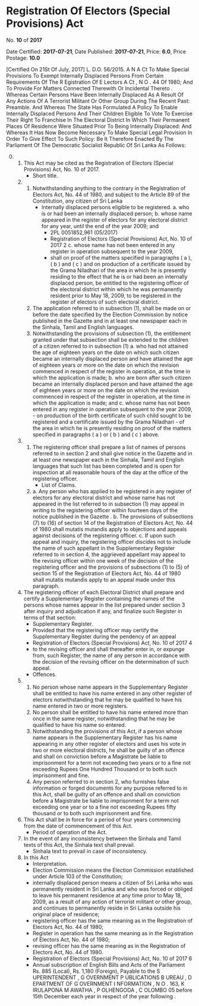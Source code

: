 # Registration Of Electors (Special Provisions) Act

No. **10** of **2017**

Date Certified: **2017-07-21**, Date Published: **2017-07-21**, Price: **6.0**, Price Postage: **10.0**

[Certified On 21St Of July, 2017]
L. D.O. 56/2015.
A N  A Ct   To   Make   Special   Provisions   To   Exempt   Internally   Displaced
Persons   From   Certain   Requirements   Of   The  R Egistration   Of E Lectors  A Ct , N O . 44  Of  1980;  And   To   Provide   For   Matters
Connected   Therewith   Or   Incidental   Thereto .
Whereas Certain Persons Have Been Internally Displaced As A Result Of Any Actions Of A Terrorist Militant Or Other Group During The Recent Past:
Preamble.
And Whereas The State Has Formulated A Policy To Enable Internally Displaced Persons And Their Children Eligible To Vote To Exercise Their Right To Franchise In The Electoral District In Which Their Permanent Places Of Residence Were Situated Prior To Being Internally Displaced:
And Whereas It Has Now Become Necessary To Make Special Legal Provision In Order To Give Effect To Such Policy:
Be It Therefore Enacted By The Parliament Of The Democratic Socialist Republic Of Sri Lanka As Follows:

0. 
    1. This Act may be cited as the Registration of Electors (Special Provisions) Act, No. 10 of  2017.
        - Short title.
    2. 
        1. Notwithstanding anything to the contrary in the Registration of Electors Act, No. 44 of 1980, and subject to the Article 89 of the Constitution, any citizen of Sri Lanka
            - Internally displaced persons eligible to be registered.
            a. who is or had been an internally displaced person;
            b. whose name appeared in the register of electors for any electoral district for any year, until the end of the year 2009; and
                - 2PL 0051852,961 (05/2017)
                - Registration of Electors (Special Provisions) Act, No. 10 of 2017 2
            c. whose name has not been entered in any register in operation subsequent to the year 2009,
                - shall on proof of the matters specified in paragraphs ( a ), ( b ) and ( c ) and on production of a certificate issued by the Grama Niladhari of the area in which he is presently residing to the effect that he is or had been an internally displaced person, be entitled to the registering officer of the electoral district within which he was permanently resident prior to May 18, 2009, to be registered in the register of electors of such electoral district.
        2. The application referred to in subsection (1), shall be made on or before the date specified by the Election Commission by notice published in the  Gazette  and in at least one newspaper each in the Sinhala, Tamil and English languages.
        3. Notwithstanding the provisions of subsection (1), the entitlement granted under that subsection shall be extended to the children of a citizen referred to in subsection (1)
            a. who had not attained the age of eighteen years on the date on which such citizen became an internally displaced person and have attained the age of eighteen years or more on the date on which the revision commenced in respect of the register in operation, at the time in which the application is made;
            b. who are born after such citizen became an internally displaced person and have attained the age of eighteen years or more on the date on which the revision commenced in respect of the register in operation, at the time in which the application is made; and
            c. whose name has not been entered in any register in operation subsequent to the year 2009,
                - on production of the birth certificate of such child sought to be registered and a certificate issued by the Grama Niladhari
                - of the area in which he is presently residing on proof of the matters specified in paragraphs ( a ) or ( b ) and ( c ) above.
    3. 
        1. The registering officer shall prepare a list of names of persons referred to in section 2 and shall give notice in the  Gazette  and in at least one newspaper each in the Sinhala, Tamil and English languages that such list has been completed and is open for inspection at all reasonable hours of the day at the office of the registering officer.
            - List of Claims.
        2. 
            a. Any person who has applied to be registered in any register of electors for any electoral district and whose name has not appeared in the list referred to in subsection (1) may appeal in writing to the registering officer within fourteen days of the notice published in the  Gazette .
            b. The provisions of subsections (7) to (16) of section 14 of the Registration of Electors Act, No. 44 of 1980 shall mutatis mutandis  apply to objections and appeals against decisions of the registering officer.
            c. If upon such appeal and inquiry, the registering officer discides not to include the name of such appellant in the Supplementary Register referred to in section 4, the aggrieved appellant may appeal to the revising officer within one week of the decision of the registering officer and the provisions of subsections (1) to (5) of section 15 of the Registration of Electors Act, No. 44 of 1980 shall  mutatis mutandis  apply to an appeal made under this paragraph.
    4. The registering officer of each Electoral District shall prepare and certify a Supplementary Register containing the names of the persons whose names appear in the list prepared under section 3 after inquiry and adjudication if any, and finalize such Register in terms of that section:
        - Supplementary Register.
        - Provided that the registering officer may certify the Supplementary Register during the pendency of an appeal
        - Registration of Electors (Special Provisions) Act, No. 10 of 2017 4
        - to the revising officer and shall thereafter enter in, or expunge from, such Register, the name of any person in accordance with the decision of the revising officer on the determination of such appeal.
        - Offences.
    5. 
        1. No person whose name appears in the Supplementary Register shall be entitled to have his name entered in any other register of electors notwithstanding that he may be qualified to have his name entered in two or more registers.
        2. No person shall be entitled to have his name entered more than once in the same register, notwithstanding that he may be qualified to have his name so entered.
        3. Notwithstanding the provisions of this Act, if a person whose name appears in the Supplementary Register has his name appearing in any other register of electors and uses his vote in two or more electoral districts, he shall be guilty of an offence and shall on conviction before a Magistrate be liable to imprisonment for a term not exceeding two years or to a fine not exceeding Rupees One Hundred Thousand or to both such imprisonment and fine.
        4. Any person referred to in section 2, who furnishes false information or forged documents for any purpose referred to in this Act, shall be guilty of an offence and shall on conviction before a Magistrate be liable to imprisonment for a term not exceeding one year or to a fine not exceeding Rupees fifty thousand or to both such imprisonment and fine.
    6. This Act shall be in force for a period of four years commencing from the date of commencement of this Act.
        - Period of operation of the Act.
    7. In the event of any inconsistency between the Sinhala and Tamil texts of this Act, the Sinhala text shall prevail.
        - Sinhala text to prevail in case of inconsistency.
    8. In this Act
        - Interpretation.
        - Election Commission means the Election Commission established under Article 103 of the Constitution;
        - internally displaced person means a citizen of Sri Lanka who was permanently resident in Sri Lanka and who was forced or obliged to leave his permanent residence at any time prior to May 18, 2009, as a result of any action of terrorist militant or other group, and continues to permanently reside in Sri Lanka outside his original place of residence;
        - registering officer has the same meaning as in the Registration of Electors Act, No. 44 of 1980;
        - Register in operation has the same meaning as in the Registration of Electors Act, No. 44 of 1980;
        - revising officer has the same meaning as in the Registration of Electors Act, No. 44 of 1980.
        - Registration of Electors (Special Provisions) Act, No. 10 of 2017 6
        - Annual subscription of English Bills and Acts of the Parliament Rs. 885 (Local), Rs. 1,180 (Foreign), Payable to the S UPERINTENDENT , G OVERNMENT  P UBLICATIONS  B UREAU , D EPARTMENT   OF G OVERNMENT  I NFORMATION , N O . 163, K IRULAPONA  M AWATHA , P OLHENGODA , C OLOMBO  05 before 15th December each year in respect of the year following .